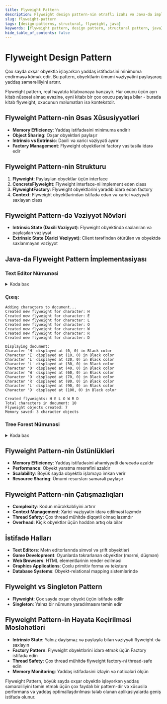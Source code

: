 ```yaml
---
title: Flyweight Pattern
description: Flyweight design pattern-nin ətraflı izahı və Java-da implementasiyası
slug: flyweight-pattern
tags: [design-patterns, structural, flyweight, java]
keywords: [flyweight pattern, design pattern, structural pattern, java]
hide_table_of_contents: false
---
```


# Flyweight Design Pattern

Çox sayda oxşar obyektlə işləyərkən yaddaş istifadəsini minimuma endirməyə kömək edir. Bu pattern, obyektlərin ümumi vəziyyətini paylaşaraq yaddaş səmərəliliyini artırır.

Flyweight pattern, real həyatda kitabxanaya bənzəyir. Hər oxucu üçün ayrı kitab nüsxəsi almaq əvəzinə, eyni kitabı bir çox oxucu paylaşa bilər - burada kitab flyweight, oxucunun məlumatları isə kontekstdir.

## Flyweight Pattern-nin Əsas Xüsusiyyətləri

- **Memory Efficiency**: Yaddaş istifadəsini minimuma endirir
- **Object Sharing**: Oxşar obyektləri paylaşır
- **Intrinsic vs Extrinsic**: Daxili və xarici vəziyyəti ayırır
- **Factory Management**: Flyweight obyektlərini factory vasitəsilə idarə edir

## Flyweight Pattern-nin Strukturu

1. **Flyweight**: Paylaşılan obyektlər üçün interface
2. **ConcreteFlyweight**: Flyweight interface-ni implement edən class
3. **FlyweightFactory**: Flyweight obyektlərini yaradıb idarə edən factory
4. **Context**: Flyweight obyektlərindən istifadə edən və xarici vəziyyəti saxlayan class

## Flyweight Pattern-də Vəziyyət Növləri

- **Intrinsic State (Daxili Vəziyyət)**: Flyweight obyektində saxlanılan və paylaşılan vəziyyət
- **Extrinsic State (Xarici Vəziyyət)**: Client tərəfindən ötürülən və obyektdə saxlanmayan vəziyyət

## Java-da Flyweight Pattern İmplementasiyası

### Text Editor Nümunəsi

<details>
<summary>Koda bax</summary>

```java
// Flyweight interface
interface Character {
    void display(int x, int y, String color);
}

// Concrete Flyweight
class ConcreteCharacter implements Character {
    private char symbol; // Intrinsic state
    
    public ConcreteCharacter(char symbol) {
        this.symbol = symbol;
    }
    
    @Override
    public void display(int x, int y, String color) {
        // Extrinsic state (x, y, color) is passed as parameters
        System.out.println("Character '" + symbol + "' displayed at (" + 
                         x + ", " + y + ") in " + color + " color");
    }
    
    public char getSymbol() {
        return symbol;
    }
}

// Flyweight Factory
class CharacterFactory {
    private static java.util.Map<java.lang.Character, Character> characters = 
        new java.util.HashMap<>();
    
    public static Character getCharacter(char symbol) {
        Character character = characters.get(symbol);
        
        if (character == null) {
            character = new ConcreteCharacter(symbol);
            characters.put(symbol, character);
            System.out.println("Created new flyweight for character: " + symbol);
        }
        
        return character;
    }
    
    public static int getCreatedFlyweightsCount() {
        return characters.size();
    }
    
    public static void showCreatedCharacters() {
        System.out.print("Created flyweights: ");
        for (Character ch : characters.keySet()) {
            System.out.print(characters.entrySet().stream()
                .filter(entry -> entry.getValue() == ch)
                .findFirst()
                .get()
                .getKey() + " ");
        }
        System.out.println();
    }
}

// Context class that uses flyweights
class TextDocument {
    private java.util.List<CharacterContext> characters = new java.util.ArrayList<>();
    
    public void addCharacter(char symbol, int x, int y, String color) {
        Character character = CharacterFactory.getCharacter(symbol);
        characters.add(new CharacterContext(character, x, y, color));
    }
    
    public void display() {
        System.out.println("Displaying document:");
        for (CharacterContext context : characters) {
            context.display();
        }
    }
    
    public int getTotalCharacters() {
        return characters.size();
    }
    
    // Helper class to store extrinsic state
    private static class CharacterContext {
        private Character character;
        private int x, y;
        private String color;
        
        public CharacterContext(Character character, int x, int y, String color) {
            this.character = character;
            this.x = x;
            this.y = y;
            this.color = color;
        }
        
        public void display() {
            character.display(x, y, color);
        }
    }
}

// Client code
public class FlyweightPatternDemo {
    public static void main(String[] args) {
        TextDocument document = new TextDocument();
        
        // Add characters to document
        String text = "HELLO WORLD";
        int x = 0, y = 0;
        
        System.out.println("Adding characters to document...");
        for (char c : text.toCharArray()) {
            if (c != ' ') {
                document.addCharacter(c, x, y, "Black");
            }
            x += 10;
        }
        
        System.out.println();
        document.display();
        
        System.out.println();
        CharacterFactory.showCreatedCharacters();
        System.out.println("Total characters in document: " + document.getTotalCharacters());
        System.out.println("Flyweight objects created: " + CharacterFactory.getCreatedFlyweightsCount());
        System.out.println("Memory saved: " + 
            (document.getTotalCharacters() - CharacterFactory.getCreatedFlyweightsCount()) + 
            " character objects");
    }
}
```

</details>

### Çıxış:
```
Adding characters to document...
Created new flyweight for character: H
Created new flyweight for character: E
Created new flyweight for character: L
Created new flyweight for character: O
Created new flyweight for character: W
Created new flyweight for character: R
Created new flyweight for character: D

Displaying document:
Character 'H' displayed at (0, 0) in Black color
Character 'E' displayed at (10, 0) in Black color
Character 'L' displayed at (20, 0) in Black color
Character 'L' displayed at (30, 0) in Black color
Character 'O' displayed at (40, 0) in Black color
Character 'W' displayed at (60, 0) in Black color
Character 'O' displayed at (70, 0) in Black color
Character 'R' displayed at (80, 0) in Black color
Character 'L' displayed at (90, 0) in Black color
Character 'D' displayed at (100, 0) in Black color

Created flyweights: H E L O W R D 
Total characters in document: 10
Flyweight objects created: 7
Memory saved: 3 character objects
```

### Tree Forest Nümunəsi

<details>
<summary>Koda bax</summary>

```java
// Flyweight interface for trees
interface TreeType {
    void render(int x, int y, int size, String season);
    String getInfo();
}

// Concrete Flyweight
class ConcreteTreeType implements TreeType {
    private String name;        // Intrinsic state
    private String texture;     // Intrinsic state
    
    public ConcreteTreeType(String name, String texture) {
        this.name = name;
        this.texture = texture;
        System.out.println("Created TreeType: " + name + " with " + texture + " texture");
    }
    
    @Override
    public void render(int x, int y, int size, String season) {
        // Extrinsic state (x, y, size, season) passed as parameters
        System.out.println("Rendering " + name + " tree at (" + x + ", " + y + 
                         ") size:" + size + " in " + season + " season");
    }
    
    @Override
    public String getInfo() {
        return name + " (" + texture + " texture)";
    }
}

// Flyweight Factory for trees
class TreeTypeFactory {
    private static java.util.Map<String, TreeType> treeTypes = new java.util.HashMap<>();
    
    public static TreeType getTreeType(String name, String texture) {
        String key = name + "_" + texture;
        TreeType treeType = treeTypes.get(key);
        
        if (treeType == null) {
            treeType = new ConcreteTreeType(name, texture);
            treeTypes.put(key, treeType);
        }
        
        return treeType;
    }
    
    public static int getCreatedTypesCount() {
        return treeTypes.size();
    }
    
    public static void showCreatedTypes() {
        System.out.println("Created tree types:");
        for (TreeType type : treeTypes.values()) {
            System.out.println("- " + type.getInfo());
        }
    }
}

// Context class for individual trees
class Tree {
    private TreeType type;
    private int x, y, size;
    private String season;
    
    public Tree(TreeType type, int x, int y, int size, String season) {
        this.type = type;
        this.x = x;
        this.y = y;
        this.size = size;
        this.season = season;
    }
    
    public void render() {
        type.render(x, y, size, season);
    }
}

// Forest class that manages many trees
class Forest {
    private java.util.List<Tree> trees = new java.util.ArrayList<>();
    
    public void plantTree(String name, String texture, int x, int y, int size, String season) {
        TreeType type = TreeTypeFactory.getTreeType(name, texture);
        Tree tree = new Tree(type, x, y, size, season);
        trees.add(tree);
    }
    
    public void renderForest() {
        System.out.println("Rendering forest with " + trees.size() + " trees:");
        for (Tree tree : trees) {
            tree.render();
        }
    }
    
    public int getTreeCount() {
        return trees.size();
    }
}

// Client code for forest simulation
public class ForestFlyweightDemo {
    public static void main(String[] args) {
        Forest forest = new Forest();
        
        // Plant many trees of different types
        System.out.println("Planting forest...");
        
        // Plant Oak trees
        forest.plantTree("Oak", "Rough", 10, 20, 15, "Spring");
        forest.plantTree("Oak", "Rough", 30, 40, 12, "Summer");
        forest.plantTree("Oak", "Rough", 50, 60, 18, "Autumn");
        
        // Plant Pine trees
        forest.plantTree("Pine", "Smooth", 70, 80, 20, "Winter");
        forest.plantTree("Pine", "Smooth", 90, 100, 16, "Spring");
        
        // Plant more Oak trees (reusing flyweight)
        forest.plantTree("Oak", "Rough", 110, 120, 14, "Summer");
        forest.plantTree("Oak", "Rough", 130, 140, 17, "Autumn");
        
        // Plant Birch trees
        forest.plantTree("Birch", "Soft", 150, 160, 10, "Spring");
        forest.plantTree("Birch", "Soft", 170, 180, 11, "Summer");
        
        System.out.println();
        forest.renderForest();
        
        System.out.println();
        TreeTypeFactory.showCreatedTypes();
        System.out.println("Total trees in forest: " + forest.getTreeCount());
        System.out.println("Tree type flyweights created: " + TreeTypeFactory.getCreatedTypesCount());
        System.out.println("Memory efficiency: " + 
            (forest.getTreeCount() - TreeTypeFactory.getCreatedTypesCount()) + 
            " object instances saved");
    }
}
```

</details>

## Flyweight Pattern-nin Üstünlükləri

- **Memory Efficiency**: Yaddaş istifadəsini əhəmiyyətli dərəcədə azaldır
- **Performance**: Obyekt yaratma məsrəfini azaldır
- **Scalability**: Böyük sayda obyektlə işləməyə imkan verir
- **Resource Sharing**: Ümumi resursları səmərəli paylaşır

## Flyweight Pattern-nin Çatışmazlıqları

- **Complexity**: Kodun mürəkkəbliyini artırır
- **Context Management**: Xarici vəziyyətin idarə edilməsi lazımdır
- **Thread Safety**: Çox thread mühitdə diqqətli olmaq lazımdır
- **Overhead**: Kiçik obyektlər üçün həddən artıq ola bilər

## İstifadə Halları

- **Text Editors**: Mətn editorlarında simvol və şrift obyektləri
- **Game Development**: Oyunlarda təkrarlanan obyektlər (mərmi, düşmən)
- **Web Browsers**: HTML elementlərinin render edilməsi
- **Graphics Applications**: Çoxlu primitiv forma və tekstura
- **Database Systems**: Obyekt-relational mapping sistemlərində

## Flyweight vs Singleton Pattern

- **Flyweight**: Çox sayda oxşar obyekt üçün istifadə edilir
- **Singleton**: Yalnız bir nümunə yaradılmasını təmin edir

## Flyweight Pattern-in Həyata Keçirilməsi Məsləhətləri

- **Intrinsic State**: Yalnız dəyişməz və paylaşıla bilən vəziyyəti flyweight-də saxlayın
- **Factory Pattern**: Flyweight obyektlərini idarə etmək üçün Factory istifadə edin
- **Thread Safety**: Çox thread mühitdə flyweight factory-ni thread-safe edin
- **Memory Monitoring**: Yaddaş istifadəsini izləyin və nəticələri ölçün

Flyweight Pattern, böyük sayda oxşar obyektlə işləyərkən yaddaş səmərəliliyini təmin etmək üçün çox faydalı bir pattern-dir və xüsusilə performans və yaddaş optimallaşdırılması tələb olunan aplikasiyalarda geniş istifadə olunur.